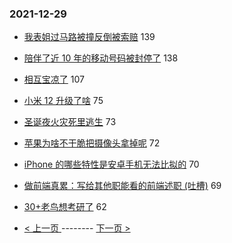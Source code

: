 ### 2021-12-29 
- [我表姐过马路被撞反倒被索赔](https://www.v2ex.com/t/825024) 139
- [陪伴了近 10 年的移动号码被封停了](https://www.v2ex.com/t/824995) 138
- [相互宝凉了](https://www.v2ex.com/t/824980) 107
- [小米 12 升级了啥](https://www.v2ex.com/t/825025) 75
- [圣诞夜火灾死里逃生](https://www.v2ex.com/t/824977) 73
- [苹果为啥不干脆把摄像头拿掉呢](https://www.v2ex.com/t/825072) 72
- [iPhone 的哪些特性是安卓手机无法比拟的](https://www.v2ex.com/t/825098) 70
- [做前端真累：写给其他职能看的前端述职 (吐槽)](https://www.v2ex.com/t/825010) 69
- [30+老鸟想考研了](https://www.v2ex.com/t/825094) 62 

- [ < 上一页 ](https://github.com/able8/v2ex-hot-record/blob/master/2021-12-28.md) -------- [ 下一页 > ](https://github.com/able8/v2ex-hot-record/blob/master/2021-12-30.md)